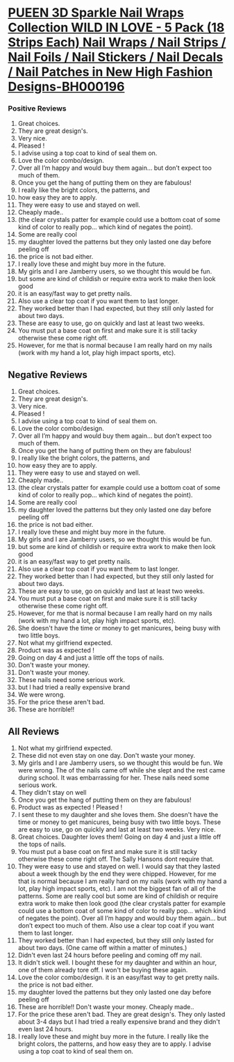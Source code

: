 # [PUEEN 3D Sparkle Nail Wraps Collection WILD IN LOVE - 5 Pack (18 Strips Each) Nail Wraps / Nail Strips / Nail Foils / Nail Stickers / Nail Decals / Nail Patches in New High Fashion Designs-BH000196](https://products.checkmycream.com/products/PUEEN-3D-Sparkle-Nail-Wraps-Collection-WILD-IN-LOVE-5-Pack-(18-Strips-Each)-Nail-Wraps-Nail-Strips-Nail-Foils-Nail-Stickers-Nail-Decals-Nail-Patches-in-New-High-Fashion-Designs-BH000196.html)

### Positive Reviews

<ol>
      <li>Great choices.</li>
      <li>They are great design&#x27;s.</li>
      <li>Very nice.</li>
      <li>Pleased !</li>
      <li>I advise using a top coat to kind of seal them on.</li>
      <li>Love the color combo/design.</li>
      <li>Over all I’m happy and would buy them again… but don’t expect too much of them.  </li>
      <li>Once you get the hang of putting them on they are fabulous!</li>
      <li>I really like the bright colors, the patterns, and</li>
      <li>how easy they are to apply.</li>
      <li>They were easy to use and stayed on well.  </li>
      <li>Cheaply made..</li>
      <li>(the clear crystals patter for example could use a bottom coat of some kind of color to really pop… which kind of negates the point).  </li>
      <li>Some are really cool</li>
      <li>my daughter loved the patterns but they only lasted one day before peeling off</li>
      <li>the price is not bad either.</li>
      <li>I really love these and might buy more in the future.</li>
      <li>My girls and I are Jamberry users, so we thought this would be fun.</li>
      <li>but some are kind of childish or require extra work to make then look good</li>
      <li>it is an easy/fast way to get pretty nails.</li>
      <li>Also use a clear top coat if you want them to last longer.</li>
      <li>They worked better than I had expected, but they still only lasted for about two days.</li>
      <li>These are easy to use, go on quickly and last at least two weeks.</li>
      <li>You must put a base coat on first and make sure it is still tacky otherwise these come right off.</li>
      <li>However, for me that is normal because I am really hard on my nails (work with my hand a lot, play high impact sports, etc).  </li>
</ol>


<h2>Negative Reviews</h2>
<ol>
<li> Great choices.</li>
<li> They are great design&#x27;s.</li>
<li> Very nice.</li>
<li> Pleased !</li>
<li> I advise using a top coat to kind of seal them on.</li>
<li> Love the color combo/design.</li>
<li> Over all I’m happy and would buy them again… but don’t expect too much of them.  </li>
<li> Once you get the hang of putting them on they are fabulous!</li>
<li> I really like the bright colors, the patterns, and</li>
<li> how easy they are to apply.</li>
<li> They were easy to use and stayed on well.  </li>
<li> Cheaply made..</li>
<li> (the clear crystals patter for example could use a bottom coat of some kind of color to really pop… which kind of negates the point).  </li>
<li> Some are really cool</li>
<li> my daughter loved the patterns but they only lasted one day before peeling off</li>
<li> the price is not bad either.</li>
<li> I really love these and might buy more in the future.</li>
<li> My girls and I are Jamberry users, so we thought this would be fun.</li>
<li> but some are kind of childish or require extra work to make then look good</li>
<li> it is an easy/fast way to get pretty nails.</li>
<li> Also use a clear top coat if you want them to last longer.</li>
<li> They worked better than I had expected, but they still only lasted for about two days.</li>
<li> These are easy to use, go on quickly and last at least two weeks.</li>
<li> You must put a base coat on first and make sure it is still tacky otherwise these come right off.</li>
<li> However, for me that is normal because I am really hard on my nails (work with my hand a lot, play high impact sports, etc).  </li>
<li> She doesn&#x27;t have the time or money to get manicures, being busy with two little boys.</li>
<li> Not what my girlfriend expected.</li>
<li> Product was as expected !</li>
<li> Going on day 4 and just a little off the tops of nails.</li>
<li> Don&#x27;t waste your money.</li>
<li> Don&#x27;t waste your money.</li>
<li> These nails need some serious work.</li>
<li> but I had tried a really expensive brand</li>
<li> We were wrong.</li>
<li> For the price these aren&#x27;t bad.</li>
<li> These are horrible!!</li>
</ol>

<h2>All Reviews</h2>

<ol>
    <li> Not what my girlfriend expected.</li>
    <li> These did not even stay on one day. Don&#x27;t waste your money.</li>
    <li> My girls and I are Jamberry users, so we thought this would be fun. We were wrong. The of the nails came off while she slept and the rest came during school. It was embarrassing for her. These nails need some serious work.</li>
    <li> They didn&#x27;t stay on well</li>
    <li> Once you get the hang of putting them on they are fabulous!</li>
    <li> Product was as expected ! Pleased !</li>
    <li> I sent these to my daughter and she loves them. She doesn&#x27;t have the time or money to get manicures, being busy with two little boys. These are easy to use, go on quickly and last at least two weeks. Very nice.</li>
    <li> Great choices. Daughter loves them! Going on day 4 and just a little off the tops of nails.</li>
    <li> You must put a base coat on first and make sure it is still tacky otherwise these come right off. The Sally Hansons dont require that.</li>
    <li> They were easy to use and stayed on well.  I would say that they lasted about a week though by the end they were chipped.  However, for me that is normal because I am really hard on my nails (work with my hand a lot, play high impact sports, etc).  I am not the biggest fan of all of the patterns.  Some are really cool but some are kind of childish or require extra work to make then look good (the clear crystals patter for example could use a bottom coat of some kind of color to really pop… which kind of negates the point).  Over all I’m happy and would buy them again… but don’t expect too much of them.  Also use a clear top coat if you want them to last longer.</li>
    <li> They worked better than I had expected, but they still only lasted for about two days. (One came off within a matter of minutes.)</li>
    <li> Didn&#x27;t even last 24 hours before peeling and coming off my nail.</li>
    <li> It didn&#x27;t stick well.  I bought these for my daughter and within an hour, one of them already tore off.  I won&#x27;t be buying these again.</li>
    <li> Love the color combo/design. it is an easy/fast way to get pretty nails. the price is not bad either.</li>
    <li> my daughter loved the patterns but they only lasted one day before peeling off</li>
    <li> These are horrible!! Don&#x27;t waste your money. Cheaply made..</li>
    <li> For the price these aren&#x27;t bad. They are great design&#x27;s. They only lasted about 3-4 days but I had tried a really expensive brand and they didn&#x27;t even last 24 hours.</li>
    <li> I really love these and might buy more in the future. I really like the bright colors, the patterns, and how easy they are to apply. I advise using a top coat to kind of seal them on.</li>
</ol>




